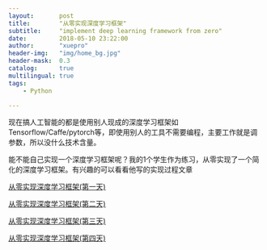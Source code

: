 ```yaml
---
layout:       post
title:        "从零实现深度学习框架"
subtitle:     "implement deep learning framework from zero"
date:         2018-05-10 23:22:00
author:       "xuepro"
header-img:   "img/home_bg.jpg"
header-mask:  0.3
catalog:      true
multilingual: true
tags:
    - Python 
    
---    
```


现在搞人工智能的都是使用别人现成的深度学习框架如Tensorflow/Caffe/pytorch等，即使用别人的工具不需要编程，主要工作就是调参数，所以没什么技术含量。

能不能自己实现一个深度学习框架呢？我的1个学生作为练习，从零实现了一个简化的深度学习框架。有兴趣的可以看看他写的实现过程文章

[从零实现深度学习框架(第一天)](https://hadxu.github.io/2018/03/12/%E4%BB%8E%E9%9B%B6%E5%AE%9E%E7%8E%B0%E6%B7%B1%E5%BA%A6%E5%AD%A6%E4%B9%A0%E6%A1%86%E6%9E%B6(%E7%AC%AC%E4%B8%80%E5%A4%A9)/)

[从零实现深度学习框架(第二天)](https://hadxu.github.io/2018/03/14/%E4%BB%8E%E9%9B%B6%E5%AE%9E%E7%8E%B0%E6%B7%B1%E5%BA%A6%E5%AD%A6%E4%B9%A0%E6%A1%86%E6%9E%B6(%E7%AC%AC%E4%BA%8C%E5%A4%A9)/)

[从零实现深度学习框架(第三天)](https://hadxu.github.io/2018/03/14/%E4%BB%8E%E9%9B%B6%E5%AE%9E%E7%8E%B0%E6%B7%B1%E5%BA%A6%E5%AD%A6%E4%B9%A0%E6%A1%86%E6%9E%B6(%E7%AC%AC%E4%B8%89%E5%A4%A9)/)

[从零实现深度学习框架(第四天)](https://hadxu.github.io/2018/03/15/%E4%BB%8E%E9%9B%B6%E5%AE%9E%E7%8E%B0%E6%B7%B1%E5%BA%A6%E5%AD%A6%E4%B9%A0%E6%A1%86%E6%9E%B6(%E7%AC%AC%E5%9B%9B%E5%A4%A9)/)

